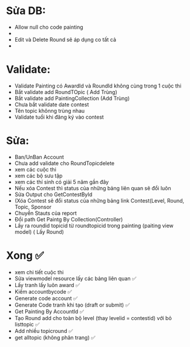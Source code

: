 # Sửa DB:
- Allow null cho code painting
- 
- Edit và Delete Round sẽ áp dụng co tất cả 
- 
# Validate:
- Validate Painting có AwardId và RoundId không cùng trong 1 cuộc thi
- Bắt validate add RoundTOpic ( Add Trùng)
- Bắt validate add PaintingCollection (Add Trùng)
- Chưa bắt validate date contest
- Tên topic khônng trùng nhau
- Validate tuổi khi đăng ký vào contest

# Sửa: 
- Ban/UnBan Account
- Chưa add validate cho RoundTopicdelete
- xem các cuộc thi
- xem các bộ sưu tập
- xem các thí sinh có giải 5 năm gần đây
- Nếu xóa Contest thì status của những bảng liên quan sẽ đổi luôn
- Sửa Output cho GetContestById
- (Xóa Contest sẽ đổi status của những bảng link Contest(Level, Round, Topic, Sponsor
- Chuyển Stauts của report
- Đổi path Get Paintg By Collection(Controller)
- Lấy ra roundid topicid từ roundtopicid trong painting (paiting view model) ( Lấy Round)



  
# Xong :white_check_mark:
- xem chi tiết cuộc thi
- Sửa viewmodel resource lấy các bảng liên quan :white_check_mark:
- Lấy tranh lấy luôn award :white_check_mark:
- Kiếm accountbycode :white_check_mark:
- Generate code account :white_check_mark:
- Generate Code tranh khi tạo (draft or submit) :white_check_mark:
- Get Painting By AccountId :white_check_mark:
- Tạo Round add cho toàn bộ level (thay levelid = contestid) với bỏ listtopic :white_check_mark:
- Add nhiều topicround :white_check_mark:
- get alltopic (không phân trang) :white_check_mark:
